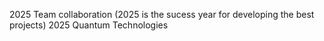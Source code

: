 2025 Team collaboration (2025 is the sucess year for developing the best projects) 2025 Quantum Technologies
